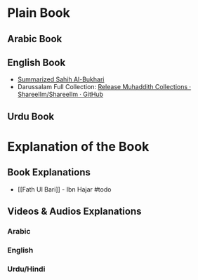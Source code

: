 # Plain Book

## Arabic Book

## English Book

- [Summarized Sahih Al-Bukhari](Summarized%20Sahih%20Al-bukhari.pdf)
- Darussalam Full Collection: [Release Muhaddith Collections · ShareeIlm/ShareeIlm · GitHub](https://github.com/ShareeIlm/ShareeIlm/releases/tag/Hadith)

## Urdu Book

# Explanation of the Book

## Book Explanations

- [[Fath Ul Bari]] - Ibn Hajar #todo

## Videos & Audios Explanations

### Arabic

### English

### Urdu/Hindi
